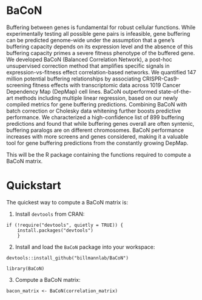 # BaCoN

Buffering between genes is fundamental for robust cellular functions. While experimentally testing all possible gene pairs is infeasible, gene buffering can be predicted genome-wide under the assumption that a gene’s buffering capacity depends on its expression level and the absence of this buffering capacity primes a severe fitness phenotype of the buffered gene. We developed BaCoN (Balanced Correlation Network), a post-hoc unsupervised correction method that amplifies specific signals in expression-vs-fitness effect correlation-based networks. We quantified 147 million potential buffering relationships by associating CRISPR-Cas9-screening fitness effects with transcriptomic data across 1019 Cancer Dependency Map (DepMap) cell lines. BaCoN outperformed state-of-the-art methods including multiple linear regression, based on our newly compiled metrics for gene buffering predictions. Combining BaCoN with batch correction or Cholesky data whitening further boosts predictive performance. We characterized a high-confidence list of 899 buffering predictions and found that while buffering genes overall are often syntenic, buffering paralogs are on different chromosomes. BaCoN performance increases with more screens and genes considered, making it a valuable tool for gene buffering predictions from the constantly growing DepMap.





This will be the R package containing the functions required to compute a BaCoN matrix. 

# Quickstart


The quickest way to compute a BaCoN matrix is:

1. Install `devtools` from CRAN:

```{r}
if (!require("devtools", quietly = TRUE)) {
	install.packages("devtools")
	}
```

2. Install and load the `BaCoN` package into your workspace:

```{r}
devtools::install_github("billmannlab/BaCoN")

library(BaCoN)
```

3. Compute a BaCoN matrix:

```{r}
bacon_matrix <- BaCoN(correlation_matrix)
```

